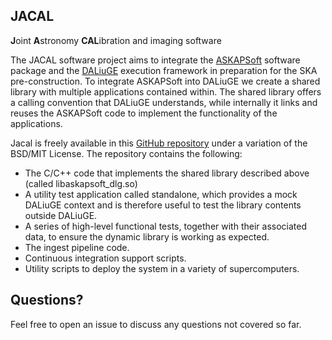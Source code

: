 ## JACAL
**J**oint **A**stronomy **CAL**ibration and
imaging software

The JACAL software project aims to integrate the [ASKAPSoft](https://www.atnf.csiro.au/computing/software/askapsoft/sdp/docs/current/pipelines/introduction.html) software package and the [DALiuGE](https://github.com/ICRAR/daliuge) execution framework in preparation for the SKA pre-construction. To integrate ASKAPSoft into DALiuGE we create a shared library with multiple applications contained within. The shared library offers a calling convention that DALiuGE understands, while internally it links and reuses the ASKAPSoft code to implement the functionality of the applications.

Jacal is freely available in this [GitHub repository](https://github.com/ICRAR/jacal) under a variation of the BSD/MIT License. The repository contains the following:

* The C/C++ code that implements the shared library described above (called libaskapsoft_dlg.so)
* A utility test application called standalone, which provides a mock DALiuGE context and is therefore useful to test the library contents outside DALiuGE.
* A series of high-level functional tests, together with their associated data, to ensure the dynamic library is working as expected.
* The ingest pipeline code.
* Continuous integration support scripts.
* Utility scripts to deploy the system in a variety of supercomputers.

## Questions?

Feel free to open an issue to discuss any questions not covered so far.
